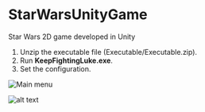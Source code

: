 # StarWarsUnityGame
Star Wars 2D game developed in Unity

1. Unzip the executable file (Executable/Executable.zip).
2. Run **KeepFightingLuke.exe**.
3. Set the configuration.


![Main menu](https://raw.githubusercontent.com/javmurillo/StarWarsUnityGame/master/Screen1.png?token=ALKKsCrKhHvsihQi6qOpt6JyEvHCRIuhks5aB6fswA%3D%3D)

![alt text](https://raw.githubusercontent.com/javmurillo/StarWarsUnityGame/master/Screen2.png?token=ALKKsJUtzBwZNPgDPkMGzgvTLkCNBpecks5aB6gDwA%3D%3D)




